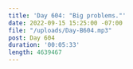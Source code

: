 ```yaml
---
title: 'Day 604: "Big problems."'
date: 2022-09-15 15:25:00 -07:00
file: "/uploads/Day-B604.mp3"
post: Day 604
duration: '00:05:33'
length: 4639467
---
```


